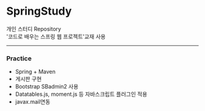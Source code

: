 # SpringStudy

개인 스터디 Repository  
'코드로 배우는 스프링 웹 프로젝트'교재 사용

---

### Practice

- Spring + Maven
- 게시판 구현
- Bootstrap SBadmin2 사용
- Datatables.js, moment.js 등 자바스크립트 플러그인 적용
- javax.mail연동
